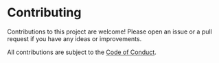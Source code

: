 # Contributing

Contributions to this project are welcome! Please open an issue or a pull request if you have any ideas or improvements.

All contributions are subject to the [Code of Conduct](https://github.com/Open-Source-Digital-Twin/digital-twin-playground/blob/main/CODE_OF_CONDUCT.md).

